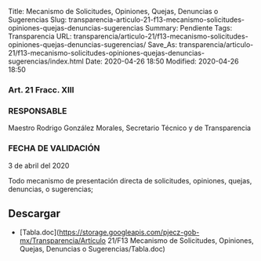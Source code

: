 Title: Mecanismo de Solicitudes, Opiniones, Quejas, Denuncias o Sugerencias
Slug: transparencia-articulo-21-f13-mecanismo-solicitudes-opiniones-quejas-denuncias-sugerencias
Summary: Pendiente
Tags: Transparencia
URL: transparencia/articulo-21/f13-mecanismo-solicitudes-opiniones-quejas-denuncias-sugerencias/
Save_As: transparencia/articulo-21/f13-mecanismo-solicitudes-opiniones-quejas-denuncias-sugerencias/index.html
Date: 2020-04-26 18:50
Modified: 2020-04-26 18:50


### Art. 21 Fracc. XIII

### RESPONSABLE

Maestro Rodrigo González Morales, Secretario Técnico y de Transparencia

### FECHA DE VALIDACIÓN

3 de abril del 2020

Todo mecanismo de presentación directa de solicitudes, opiniones, quejas, denuncias, o sugerencias;



## Descargar


* [Tabla.doc](https://storage.googleapis.com/pjecz-gob-mx/Transparencia/Artículo 21/F13 Mecanismo de Solicitudes, Opiniones, Quejas, Denuncias o Sugerencias/Tabla.doc)


